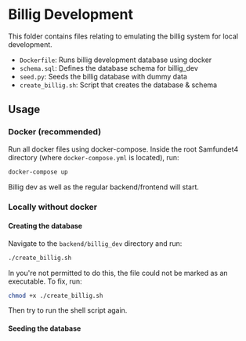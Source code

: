 # Billig Development

This folder contains files relating to emulating
the billig system for local development.

- `Dockerfile`: Runs billig development database using docker
- `schema.sql`: Defines the database schema for billig_dev
- `seed.py`: Seeds the billig database with dummy data
- `create_billig.sh`: Script that creates the database & schema

## Usage

### Docker (recommended)

Run all docker files using docker-compose.
Inside the root Samfundet4 directory (where `docker-compose.yml` is located), run:

```bash 
docker-compose up
```

Billig dev as well as the regular backend/frontend will start.

### Locally without docker

#### Creating the database

Navigate to the `backend/billig_dev` directory and run:

```bash 
./create_billig.sh
```

In you're not permitted to do this,
the file could not be marked as an executable. To fix, run:

```bash 
chmod +x ./create_billig.sh
```

Then try to run the shell script again.

#### Seeding the database
